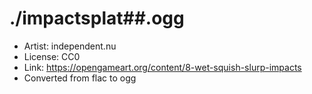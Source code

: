 # ./impactsplat##.ogg

* Artist: independent.nu
* License: CC0
* Link: https://opengameart.org/content/8-wet-squish-slurp-impacts
* Converted from flac to ogg
